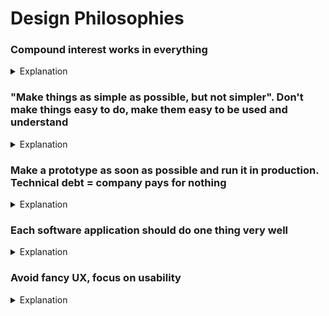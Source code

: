 # Design Philosophies

### Compound interest works in everything

<details><summary>Explanation</summary>
<p>

Regularly refactoring code, improving readability, and optimizing performance
might seem insignificant day-to-day, but over time, these small enhancements
compound. The codebase becomes more maintainable, easier to understand, and less
prone to bugs.

</p>
</details>

### "Make things as simple as possible, but not simpler". Don't make things easy to do, make them easy to be used and understand

<details><summary>Explanation</summary>
<p>

Simplicity in Design. Avoid Over-Engineering. Ensure the design is
straightforward without unnecessary complexities. For example, don't add
features that are not needed by the users or the system.

Clarity. The design should be clear and concise, making it easy for other
developers to understand and maintain the code.

User-Centric Design. Focus on making the software easy to use and understand for
the end-user, rather than just easy to build. This involves intuitive
interfaces, clear documentation, and helpful error messages.

Avoiding Over-Simplification. Don't oversimplify to the point where the software
no longer meets the needs of the users or becomes less reliable.

</p>
</details>

### Make a prototype as soon as possible and run it in production. Technical debt = company pays for nothing

<details><summary>Explanation</summary>
<p>

Early Feedback. Creating a prototype quickly and deploying it in production
allows for early user feedback. This helps in identifying potential issues,
understanding user needs, and making necessary adjustments before investing
heavily in development.

Iterative Improvement. By getting a working version into production early,
developers can iterate and improve based on real-world usage and feedback. This
can lead to a more refined and useful final product.

Technical debt refers to the implied cost of additional rework caused by
choosing an easy, limited, or suboptimal solution now instead of using a better
approach that would take longer. It accumulates when quick fixes, shortcuts, or
poor design decisions are made.

Costs of Technical Debt. Over time, technical debt can lead to increased
maintenance costs, slower development, and higher bug rates. This can result in
the company spending more resources on fixing problems rather than adding value,
hence "paying for nothing."

</p>
</details>

### Each software application should do one thing very well

<details><summary>Explanation</summary>
<p>

Single Responsibility. Each application should have a clear and focused purpose.
By doing one thing very well, the software can be more robust, easier to
maintain, and less prone to bugs.

Avoiding Bloat. Applications should avoid feature creep, which can make them
more complex, harder to use, and more difficult to maintain. Focus on the core
functionality and do it exceptionally well.

Modularity and Composition. Interoperability: Small, focused applications can
work together seamlessly. This modular approach allows developers to compose
complex systems from simple, well-defined components. Reusable Components: When
applications do one thing very well, they can be reused in different contexts,
increasing their value and reducing redundant development efforts.

Maintainability. Easier Debugging: With a clear and focused scope, identifying
and fixing issues becomes easier. Developers can quickly understand the
application’s purpose and logic. Simplified Testing: Testing a single-function
application is more straightforward than testing a multifaceted system. This
ensures higher reliability and quality.

</p>
</details>

### Avoid fancy UX, focus on usability

<details><summary>Explanation</summary>
<p>

Prioritizing Functionality. Focus on what users need to accomplish their tasks
efficiently and effectively. Ensure the interface supports these tasks without
unnecessary distractions.

</p>
</details>
